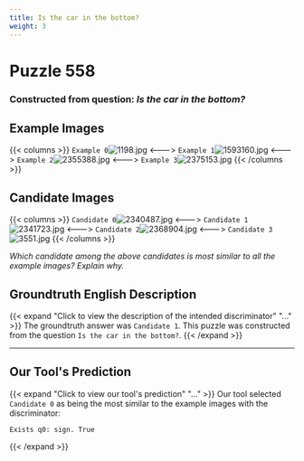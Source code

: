 ```yaml
---
title: Is the car in the bottom?
weight: 3
---
```


# Puzzle 558
### Constructed from question: _Is the car in the bottom?_


## Example Images
{{< columns >}}
`Example 0`![1198.jpg](/gqa_images/1198.jpg)
<--->
`Example 1`![1593160.jpg](/gqa_images/1593160.jpg)
<--->
`Example 2`![2355388.jpg](/gqa_images/2355388.jpg)
<--->
`Example 3`![2375153.jpg](/gqa_images/2375153.jpg)
{{< /columns >}}

## Candidate Images
{{< columns >}}
`Candidate 0`![2340487.jpg](/gqa_images/2340487.jpg)
<--->
`Candidate 1`![2341723.jpg](/gqa_images/2341723.jpg)
<--->
`Candidate 2`![2368904.jpg](/gqa_images/2368904.jpg)
<--->
`Candidate 3`![3551.jpg](/gqa_images/3551.jpg)
{{< /columns >}}

*Which candidate among the above candidates is most similar to all the example images? Explain why.*

## Groundtruth English Description

{{< expand "Click to view the description of the intended discriminator" "..." >}}
The groundtruth answer was `Candidate 1`. This puzzle was constructed from the question `Is the car in the bottom?`.
{{< /expand >}}

---

## Our Tool's Prediction

{{< expand "Click to view our tool's prediction" "..." >}}
Our tool selected `Candidate 0` as being the most similar to the example images with the discriminator:
```plaintext
Exists q0: sign. True
```
{{< /expand >}}
